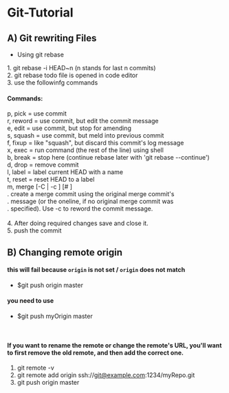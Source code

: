 # Git-Tutorial

##  A) Git rewriting Files

- Using git rebase 

<p>
1. git rebase -i HEAD~n (n stands for last n commits)<br>
2. git rebase todo file is opened in code editor<br>
3. use the followinfg commands<br>

#### Commands:<br>
p, pick <commit> = use commit<br>
r, reword <commit> = use commit, but edit the commit message<br>
e, edit <commit> = use commit, but stop for amending<br>
s, squash <commit> = use commit, but meld into previous commit<br>
f, fixup <commit> = like "squash", but discard this commit's log message<br>
x, exec <command> = run command (the rest of the line) using shell<br>
b, break = stop here (continue rebase later with 'git rebase --continue')<br>
d, drop <commit> = remove commit<br>
l, label <label> = label current HEAD with a name<br>
t, reset <label> = reset HEAD to a label<br>
m, merge [-C <commit> | -c <commit>] <label> [# <oneline>]<br>
.       create a merge commit using the original merge commit's<br>
.       message (or the oneline, if no original merge commit was<br>
.       specified). Use -c <commit> to reword the commit message.<br>
<br>
4. After doing required changes save and close it.<br>
5. push the commit<br>
</p>


##  B) Changing remote origin
#### this will fail because `origin` is not set / `origin` does not match
- $git push origin master

#### you need to use
- $git push myOrigin master
<br>

#### If you want to rename the remote or change the remote's URL, you'll want to first remove the old remote, and then add the correct one.

1. git remote -v<br>
2. git remote add origin ssh://git@example.com:1234/myRepo.git
3. git push origin master


